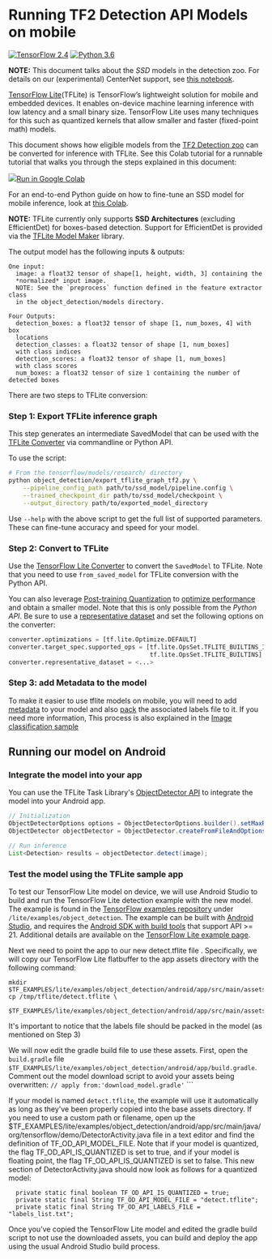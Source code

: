 # Running TF2 Detection API Models on mobile

[![TensorFlow 2.4](https://img.shields.io/badge/TensorFlow-2.4-FF6F00?logo=tensorflow)](https://github.com/tensorflow/tensorflow/releases/tag/v2.4.0)
[![Python 3.6](https://img.shields.io/badge/Python-3.6-3776AB)](https://www.python.org/downloads/release/python-360/)

**NOTE:** This document talks about the *SSD* models in the detection zoo. For
details on our (experimental) CenterNet support, see
[this notebook](../colab_tutorials/centernet_on_device.ipynb).

[TensorFlow Lite](https://www.tensorflow.org/lite/)(TFLite) is
TensorFlow’s lightweight solution for mobile and embedded devices. It enables
on-device machine learning inference with low latency and a small binary size.
TensorFlow Lite uses many techniques for this such as quantized kernels that
allow smaller and faster (fixed-point math) models.

This document shows how eligible models from the
[TF2 Detection zoo](https://github.com/tensorflow/models/blob/master/research/object_detection/g3doc/tf2_detection_zoo.md)
can be converted for inference with TFLite. See this Colab tutorial for a
runnable tutorial that walks you through the steps explained in this document:

<a target="_blank" href="https://colab.research.google.com/github/tensorflow/models/blob/master/research/object_detection/colab_tutorials/convert_odt_model_to_TFLite.ipynb"><img src="https://www.tensorflow.org/images/colab_logo_32px.png" />Run
in Google Colab</a>

For an end-to-end Python guide on how to fine-tune an SSD model for mobile
inference, look at
[this Colab](../colab_tutorials/eager_few_shot_od_training_tflite.ipynb).

**NOTE:** TFLite currently only supports **SSD Architectures** (excluding
EfficientDet) for boxes-based detection. Support for EfficientDet is provided
via the [TFLite Model Maker](https://www.tensorflow.org/lite/tutorials/model_maker_object_detection)
library.

The output model has the following inputs & outputs:

```
One input:
  image: a float32 tensor of shape[1, height, width, 3] containing the
  *normalized* input image.
  NOTE: See the `preprocess` function defined in the feature extractor class
  in the object_detection/models directory.

Four Outputs:
  detection_boxes: a float32 tensor of shape [1, num_boxes, 4] with box
  locations
  detection_classes: a float32 tensor of shape [1, num_boxes]
  with class indices
  detection_scores: a float32 tensor of shape [1, num_boxes]
  with class scores
  num_boxes: a float32 tensor of size 1 containing the number of detected boxes
```

There are two steps to TFLite conversion:

### Step 1: Export TFLite inference graph

This step generates an intermediate SavedModel that can be used with the
[TFLite Converter](https://www.tensorflow.org/lite/convert) via commandline or
Python API.

To use the script:

```bash
# From the tensorflow/models/research/ directory
python object_detection/export_tflite_graph_tf2.py \
    --pipeline_config_path path/to/ssd_model/pipeline.config \
    --trained_checkpoint_dir path/to/ssd_model/checkpoint \
    --output_directory path/to/exported_model_directory
```

Use `--help` with the above script to get the full list of supported parameters.
These can fine-tune accuracy and speed for your model.

### Step 2: Convert to TFLite

Use the [TensorFlow Lite Converter](https://www.tensorflow.org/lite/convert) to
convert the `SavedModel` to TFLite. Note that you need to use `from_saved_model`
for TFLite conversion with the Python API.

You can also leverage
[Post-training Quantization](https://www.tensorflow.org/lite/performance/post_training_quantization)
to
[optimize performance](https://www.tensorflow.org/lite/performance/model_optimization)
and obtain a smaller model. Note that this is only possible from the *Python
API*. Be sure to use a
[representative dataset](https://www.tensorflow.org/lite/performance/post_training_quantization#full_integer_quantization)
and set the following options on the converter:

```python
converter.optimizations = [tf.lite.Optimize.DEFAULT]
converter.target_spec.supported_ops = [tf.lite.OpsSet.TFLITE_BUILTINS_INT8,
                                       tf.lite.OpsSet.TFLITE_BUILTINS]
converter.representative_dataset = <...>
```

### Step 3: add Metadata to the model

To make it easier to use tflite models on mobile, you will need to add
[metadata](https://www.tensorflow.org/lite/convert/metadata) to your model and
also
[pack](https://www.tensorflow.org/lite/convert/metadata#pack_metadata_and_associated_files_into_the_model)
the associated labels file to it.
If you need more information, This process is also explained in the
[Image classification sample](https://github.com/tensorflow/examples/tree/master/lite/examples/image_classification/metadata)

## Running our model on Android

### Integrate the model into your app
You can use the TFLite Task Library's [ObjectDetector API](https://www.tensorflow.org/lite/inference_with_metadata/task_library/object_detector)
to integrate the model into your Android app.

```java
// Initialization
ObjectDetectorOptions options = ObjectDetectorOptions.builder().setMaxResults(1).build();
ObjectDetector objectDetector = ObjectDetector.createFromFileAndOptions(context, modelFile, options);

// Run inference
List<Detection> results = objectDetector.detect(image);
```

### Test the model using the TFLite sample app

To test our TensorFlow Lite model on device, we will use Android Studio to build
and run the TensorFlow Lite detection example with the new model. The example is
found in the
[TensorFlow examples repository](https://github.com/tensorflow/examples) under
`/lite/examples/object_detection`. The example can be built with
[Android Studio](https://developer.android.com/studio), and requires
the
[Android SDK with build tools](https://developer.android.com/studio/releases/build-tools)
that support API >= 21. Additional details are available on the
[TensorFlow Lite example page](https://github.com/tensorflow/examples/tree/master/lite/examples/object_detection/android).

Next we need to point the app to our new detect.tflite file . Specifically, we
will copy our TensorFlow Lite flatbuffer to the app assets directory with the
following command:

```shell
mkdir $TF_EXAMPLES/lite/examples/object_detection/android/app/src/main/assets
cp /tmp/tflite/detect.tflite \
  $TF_EXAMPLES/lite/examples/object_detection/android/app/src/main/assets
```

It's important to notice that the labels file should be packed in the model (as
mentioned on Step 3)

We will now edit the gradle build file to use these assets. First, open the
`build.gradle` file
`$TF_EXAMPLES/lite/examples/object_detection/android/app/build.gradle`. Comment
out the model download script to avoid your assets being overwritten: `// apply
from:'download_model.gradle'` ```

If your model is named `detect.tflite`, the example will use it automatically as
long as they've been properly copied into the base assets directory. If you need
to use a custom path or filename, open up the
$TF_EXAMPLES/lite/examples/object_detection/android/app/src/main/java/org/tensorflow/demo/DetectorActivity.java
file in a text editor and find the definition of TF_OD_API_MODEL_FILE. Note that
if your model is quantized, the flag TF_OD_API_IS_QUANTIZED is set to true, and
if your model is floating point, the flag TF_OD_API_IS_QUANTIZED is set to
false. This new section of DetectorActivity.java should now look as follows for
a quantized model:

```shell
  private static final boolean TF_OD_API_IS_QUANTIZED = true;
  private static final String TF_OD_API_MODEL_FILE = "detect.tflite";
  private static final String TF_OD_API_LABELS_FILE = "labels_list.txt";
```

Once you’ve copied the TensorFlow Lite model and edited the gradle build script
to not use the downloaded assets, you can build and deploy the app using the
usual Android Studio build process.
